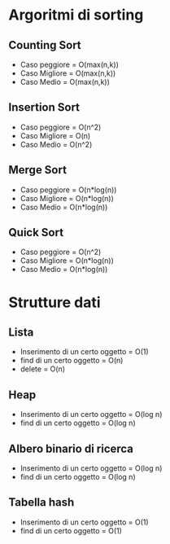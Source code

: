 # Argoritmi di sorting

## Counting Sort
* Caso peggiore = O(max(n,k))
* Caso Migliore = O(max(n,k))
* Caso Medio = O(max(n,k))
## Insertion Sort
* Caso peggiore = O(n^2)
* Caso Migliore = O(n)
* Caso Medio = O(n^2)
## Merge Sort
* Caso peggiore = O(n*log(n))
* Caso Migliore = O(n*log(n))
* Caso Medio = O(n*log(n))
## Quick Sort
* Caso peggiore = O(n^2)
* Caso Migliore = O(n*log(n))
* Caso Medio = O(n*log(n))

# Strutture dati

## Lista
* Inserimento di un certo oggetto = O(1)
* find di un certo oggetto = O(n)
* delete = O(n)
## Heap
* Inserimento di un certo oggetto = O(log n)
* find di un certo oggetto = O(log n)
## Albero binario di ricerca
* Inserimento di un certo oggetto = O(log n)
* find di un certo oggetto = O(log n)
## Tabella hash
* Inserimento di un certo oggetto = O(1)
* find di un certo oggetto = O(1)
